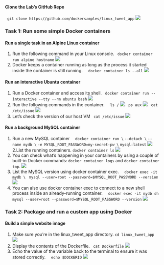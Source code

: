 #### Clone the Lab’s GitHub Repo
``` git clone https://github.com/dockersamples/linux_tweet_app```
![](https://github.com/Tyassasmita/tekn-cloud-computing/blob/master/minggu-09/c1.jpg)
### Task 1: Run some simple Docker containers
#### Run a single task in an Alpine Linux container
1. Run the following command in your Linux console.
``` docker container run alpine hostname```
![](https://github.com/Tyassasmita/tekn-cloud-computing/blob/master/minggu-09/L1.jpg)
2. Docker keeps a container running as long as the process it started inside the container is still running. 
```  docker container ls --all```
![](https://github.com/Tyassasmita/tekn-cloud-computing/blob/master/minggu-09/L2.jpg)
#### Run an interactive Ubuntu container
1. Run a Docker container and access its shell.
``` docker container run --interactive --tty --rm ubuntu bash```
![](https://github.com/Tyassasmita/tekn-cloud-computing/blob/master/minggu-09/L3.jpg)
2. Run the following commands in the container.
```  ls /```
![](https://github.com/Tyassasmita/tekn-cloud-computing/blob/master/minggu-09/L4.jpg)
``` ps aux```
![](https://github.com/Tyassasmita/tekn-cloud-computing/blob/master/minggu-09/L5.jpg)
``` cat /etc/issue```
![](https://github.com/Tyassasmita/tekn-cloud-computing/blob/master/minggu-09/L6.jpg)
3. Let’s check the version of our host VM
``` cat /etc/issue```
![](https://github.com/Tyassasmita/tekn-cloud-computing/blob/master/minggu-09/L7.jpg)

#### Run a background MySQL container
1. Run a new MySQL container
```  docker container run \```
 ```--detach \```
 ```--name mydb \```
 ```-e MYSQL_ROOT_PASSWORD=my-secret-pw \```
 ```mysql:latest```
 ![](https://github.com/Tyassasmita/tekn-cloud-computing/blob/master/minggu-09/L8.jpg)
 2.List the running containers.
 ```docker container ls```
![](https://github.com/Tyassasmita/tekn-cloud-computing/blob/master/minggu-09/L9.jpg)
3. You can check what’s happening in your containers by using a couple of built-in Docker commands: ```docker container logs``` and ```docker container top```.
![](https://github.com/Tyassasmita/tekn-cloud-computing/blob/master/minggu-09/L10.jpg)
4. List the MySQL version using docker container exec.
```  docker exec -it mydb \```
``` mysql --user=root --password=$MYSQL_ROOT_PASSWORD --version```
![](https://github.com/Tyassasmita/tekn-cloud-computing/blob/master/minggu-09/L11.jpg)
5. You can also use docker container exec to connect to a new shell process inside an already-running container. 
```  docker exec -it mydb sh```
```  mysql --user=root --password=$MYSQL_ROOT_PASSWORD --version```
![](https://github.com/Tyassasmita/tekn-cloud-computing/blob/master/minggu-09/L12.jpg)

### Task 2: Package and run a custom app using Docker
#### Build a simple website image
1. Make sure you’re in the linux_tweet_app directory.
```cd linux_tweet_app```
![](https://github.com/Tyassasmita/tekn-cloud-computing/blob/master/minggu-09/L13.jpg)
2. Display the contents of the Dockerfile.
``` cat Dockerfile```
![](https://github.com/Tyassasmita/tekn-cloud-computing/blob/master/minggu-09/L14.jpg)
3. Echo the value of the variable back to the terminal to ensure it was stored correctly.
```  echo $DOCKERID```
![](https://github.com/Tyassasmita/tekn-cloud-computing/blob/master/minggu-09/L15.jpg)
